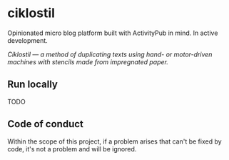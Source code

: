 # ciklostil

Opinionated micro blog platform built with ActivityPub in mind. In active development.

*Ciklostil — a method of duplicating texts using hand- or motor-driven machines with stencils made from impregnated paper.*

## Run locally

TODO

## Code of conduct

Within the scope of this project, if a problem arises that can't be fixed by code, it's not a problem and will be ignored.
